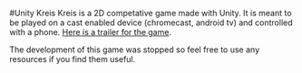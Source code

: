 #Unity Kreis
Kreis is a 2D competative game made with Unity. It is meant to be played on a cast enabled device (chromecast, android tv) and controlled with a phone. [Here is a trailer for the game](https://youtu.be/pOgmTUaEWg4).

The development of this game was stopped so feel free to use any resources if you find them useful.
